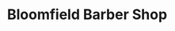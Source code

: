 ---
title: "Bloomfield Barber Shop"
url: /dun-laoghaire/bloomfield-barber-shop/
shop: hairdresser
---